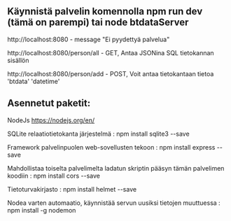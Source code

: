 ## Käynnistä palvelin komennolla npm run dev (tämä on parempi) tai node btdataServer

http://localhost:8080 - message	"Ei pyydettyä palvelua"

http://localhost:8080/person/all - GET, Antaa JSONina SQL tietokannan sisällön

http://localhost:8080/person/add - POST, Voit antaa tietokantaan tietoa 'btdata' 'datetime' 

## Asennetut paketit:
NodeJs
https://nodejs.org/en/

SQLite relaatiotietokanta järjestelmä :
npm install sqlite3 --save

Framework palvelinpuolen web-sovellusten tekoon :
npm install express --save 

Mahdollistaa toiselta palvelimelta ladatun skriptin pääsyn tämän palvelimen koodiin :
npm install cors --save

Tietoturvakirjasto :
npm install helmet --save 

Nodea varten automaatio, käynnistää servun uusiksi tietojen muuttuessa :
npm install -g nodemon
